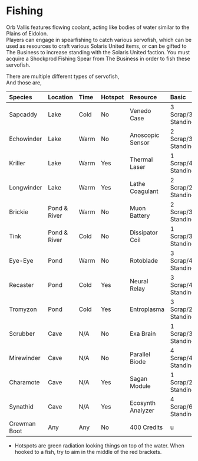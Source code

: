 # Fishing

Orb Vallis features flowing coolant, acting like bodies of water similar to the Plains of Eidolon.  
Players can engage in spearfishing to catch various servofish, which can be used as resources to craft various Solaris United items, or can be gifted to The Business to increase standing with the Solaris United faction. You must acquire a Shockprod Fishing Spear from The Business in order to fish these servofish.

There are multiple different types of servofish,  
And those are,

| Species | Location | Time | Hotspot | Resource | Basic | Adorned | Magnificent |
| :--- | :--- | :--- | :--- | :--- | :--- | :--- | :--- |
| Sapcaddy | Lake | Cold | No | Venedo Case | 3 Scrap/35 Standing | 4 Scrap/45 Standing | 5 Scrap/70 Standing |
| Echowinder | Lake | Warm | No | Anoscopic Sensor | 2 Scrap/35 Standing | 3 Scrap/45 Standing | 4 Scrap/70 Standing |
| Kriller | Lake | Warm | Yes | Thermal Laser | 1 Scrap/45 Standing | 2 Scrap/60 Standing | 3 Scrap/100 Standing |
| Longwinder | Lake | Warm | Yes | Lathe Coagulant | 2 Scrap/200 Standing | 3 Scrap/300 Standing | 4 Scrap/500 Standing |
| Brickie | Pond & River | Warm | No | Muon Battery | 2 Scrap/35 Standing | 3 Scrap/45 Standing | 4 Scrap/70 Standing |
| Tink | Pond & River | Cold | No | Dissipator Coil | 1 Scrap/35 Standing | 2 Scrap/45 Standing | 3 Scrap/70 Standing |
| Eye-Eye | Pond | Warm | No | Rotoblade | 3 Scrap/45 Standing | 4 Scrap/60 Standing | 5 Scrap/100 Standing |
| Recaster | Pond | Cold | Yes | Neural Relay | 3 Scrap/45 Standing | 5 Scrap/60 Standing | 7 Scrap/100 Standing |
| Tromyzon | Pond | Cold | Yes | Entroplasma | 3 Scrap/200 Standing | 4 Scrap/300 Standing | 5 Scrap/500 Standing |
| Scrubber | Cave | N/A | No | Exa Brain | 1 Scrap/35 Standing | 2 Scrap/45 Standing | 3 Scrap/70 Standing |
| Mirewinder | Cave | N/A | No | Parallel Biode | 4 Scrap/45 Standing | 5 Scrap/60 Standing | 6 Scrap/100 Standing |
| Charamote | Cave | N/A | Yes | Sagan Module | 1 Scrap/200 Standing | 3 Scrap/300 Standing | 5 Scrap/500 Standing |
| Synathid | Cave | N/A | Yes | Ecosynth Analyzer | 4 Scrap/600 Standing | 6 Scrap/800 Standing | 8 Scrap/1000 Standing |
| Crewman Boot | Any | Any | No | 400 Credits | u | wot | m8? |

* Hotspots are green radiation looking things on top of the water. When hooked to a fish, try to aim in the middle of the red brackets.

